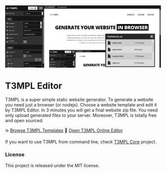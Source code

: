 ![T3MPL Editor](t3mpl-editor.png)

# T3MPL Editor

T3MPL is a super simple static website generator. To generate a website you need just a browser (or nodejs). Choose a website template and edit it by T3MPL Editor. In 3 minutes you will get a final website zip file. You need only upload generated files to your server. Moreover, T3MPL is totally free and open sourced.

☕ [Browse T3MPL Templates](http://t3mpl.n4no.com/)
🍕 [Open T3MPL Online Editor](http://t3mpl.n4no.com/editor/)

If you want to use T3MPL from command line, check [T3MPL Core](https://github.com/b4rtaz/t3mpl-core) project.

### License

This project is released under the MIT license.
